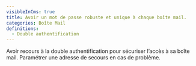 ```yaml
---
visibleInCms: true
title: Avoir un mot de passe robuste et unique à chaque boîte mail. 
categories: Boîte Mail
definitions:
  - Double authentification
---
```

Avoir recours à la double authentification pour sécuriser l’accès à sa boîte mail.
Paramétrer une adresse de secours en cas de problème.